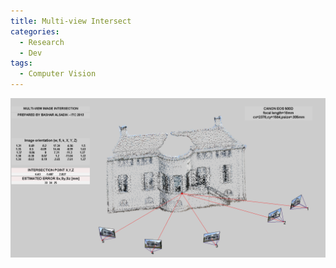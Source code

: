 ```yaml
---
title: Multi-view Intersect
categories: 
  - Research
  - Dev
tags:
  - Computer Vision
---
```


<div class="img_row">
    <img class="col three" src="/assets/img/open3DCV/multi_intersect.PNG" alt="multiview-intersect" title="Multi-view Intersect"/>
</div>